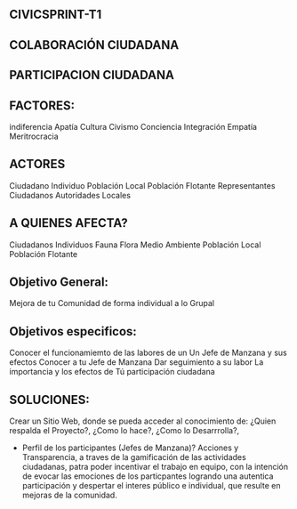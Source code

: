## CIVICSPRINT-T1

## COLABORACIÓN CIUDADANA
 ## PARTICIPACION CIUDADANA

## FACTORES:
indiferencia
Apatía
Cultura
Civismo
Conciencia
Integración
Empatía
Meritrocracia

## ACTORES
Ciudadano
Individuo
Población Local 
Población Flotante
Representantes Ciudadanos
Autoridades Locales

## A QUIENES AFECTA?
Ciudadanos
Individuos
Fauna
Flora
Medio Ambiente
Población Local
Población Flotante

## Objetivo General:
Mejora de tu Comunidad de forma individual a lo Grupal

## Objetivos especificos:
Conocer el funcionamiemto de las labores de un Un Jefe de Manzana y sus efectos 
Conocer a tu Jefe de Manzana
Dar seguimiento a su labor
La importancia y los efectos de Tú participación ciudadana

## SOLUCIONES:
Crear un Sitio Web, donde se pueda acceder al conocimiento de: ¿Quien respalda el Proyecto?, ¿Como lo hace?, ¿Como lo Desarrrolla?, 
* Perfil de los participantes (Jefes de Manzana)? Acciones y Transparencia, a traves de la gamificación de las actividades 
ciudadanas, patra poder incentivar el trabajo en equipo, con la intención de evocar las emociones de los particpantes logrando
una autentica participación y despertar el interes público e individual, que resulte en mejoras de la comunidad.
